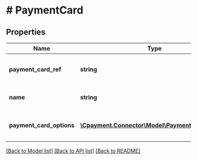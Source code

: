 # # PaymentCard

## Properties

Name | Type | Description | Notes
------------ | ------------- | ------------- | -------------
**payment_card_ref** | **string** | The payment card reference | [optional] 
**name** | **string** | The payment card name | [optional] 
**payment_card_options** | [**\Cpayment.Connector\Model\PaymentCardOption[]**](PaymentCardOption.md) | All payment card options data | [optional] 

[[Back to Model list]](../../README.md#documentation-for-models) [[Back to API list]](../../README.md#documentation-for-api-endpoints) [[Back to README]](../../README.md)



